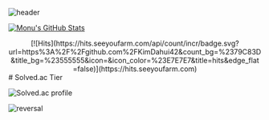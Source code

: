 ![header](https://capsule-render.vercel.app/api?type=waving&color=auto&height=300&section=header&text=Dahui-Kim%20render&fontSize=90)

[![Monu's GitHub Stats](https://github-readme-stats.vercel.app/api?username=KimDahui42)](https://github.com/anuraghazra/github-readme-stats)
<div align=center>
	[![Hits](https://hits.seeyoufarm.com/api/count/incr/badge.svg?url=https%3A%2F%2Fgithub.com%2FKimDahui42&count_bg=%2379C83D&title_bg=%23555555&icon=&icon_color=%23E7E7E7&title=hits&edge_flat=false)](https://hits.seeyoufarm.com)	
  </div>
# Solved.ac Tier

![Solved.ac profile](http://mazassumnida.wtf/api/pastel/generate_badge?boj=kkddiiock)

![reversal](https://capsule-render.vercel.app/api?type=waving&reversal=true&color=gradient)

